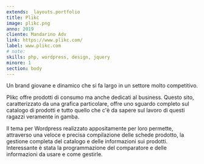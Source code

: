 ```yaml
---
extends: _layouts.portfolio
title: Plikc
image: plikc.png
anno: 2019
cliente: Mandarino Adv
link: https://www.plikc.com/
label: www.plikc.com
# note: 
skills: php, wordpress, design, jquery
minore: 1
section: body
---
```


Un brand giovane e dinamico che si fa largo in un settore molto competitivo.

Plikc offre prodotti di consumo ma anche dedicati al business. Questo sito, caratterizzato da una grafica particolare, offre uno sguardo completo sul catalogo di prodotti e tutto quello che c'è da sapere sul lavoro di questi ragazzi veramente in gamba.

Il tema per Wordpress realizzato appositamente per loro permette, attraverso una veloce e precisa compilazione delle schede prodotto, la gestione completa del catalogo e delle informazioni sui prodotti. Interessante è stata la programmazione del comparatore e delle informazioni da usare e come gestirle.